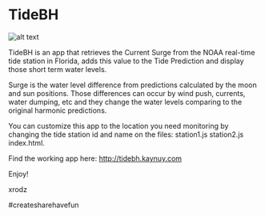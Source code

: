 # TideBH
![alt text](https://github.com/xrodz/myapp_tidebh/blob/master/favicon/favicon-160.png "TideBH")

TideBH is an app that retrieves the Current Surge from the NOAA real-time tide station in Florida, adds this value to the Tide Prediction and display those short term water levels.

Surge is the water level difference from predictions calculated by the moon and sun positions. Those differences can occur by wind push, currents, water dumping, etc and they change the water levels comparing to the original harmonic predictions.

You can customize this app to the location you need monitoring by changing the tide station id and name on the files: station1.js station2.js index.html.

Find the working app here:
http://tidebh.kaynuy.com


Enjoy!

xrodz

#createsharehavefun
